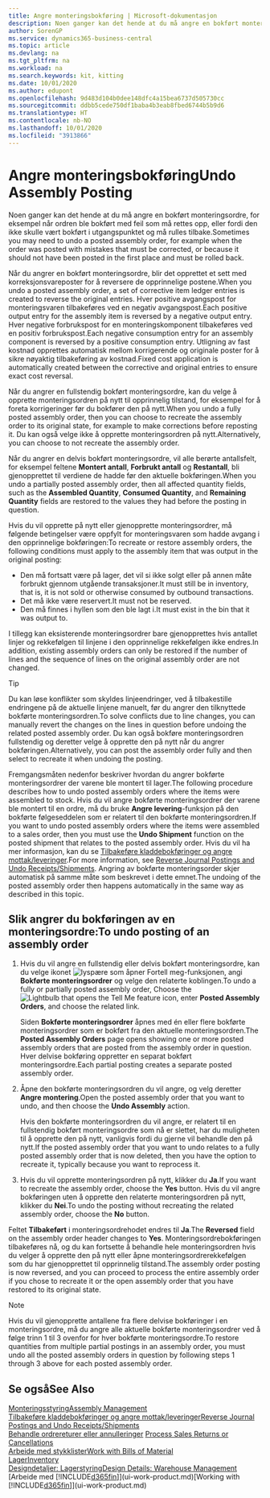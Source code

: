 ```yaml
---
title: Angre monteringsbokføring | Microsoft-dokumentasjon
description: Noen ganger kan det hende at du må angre en bokført monteringsordre, for eksempel når ordren ble bokført med feil som må rettes opp, eller fordi den ikke skulle vært bokført i utgangspunktet og må rulles tilbake.
author: SorenGP
ms.service: dynamics365-business-central
ms.topic: article
ms.devlang: na
ms.tgt_pltfrm: na
ms.workload: na
ms.search.keywords: kit, kitting
ms.date: 10/01/2020
ms.author: edupont
ms.openlocfilehash: 9d483d104b0dee148dfc4a15bea6737d505730cc
ms.sourcegitcommit: ddbb5cede750df1baba4b3eab8fbed6744b5b9d6
ms.translationtype: HT
ms.contentlocale: nb-NO
ms.lasthandoff: 10/01/2020
ms.locfileid: "3913866"
---
```

# <a name="undo-assembly-posting"></a><span data-ttu-id="29904-103">Angre monteringsbokføring</span><span class="sxs-lookup"><span data-stu-id="29904-103">Undo Assembly Posting</span></span>
<span data-ttu-id="29904-104">Noen ganger kan det hende at du må angre en bokført monteringsordre, for eksempel når ordren ble bokført med feil som må rettes opp, eller fordi den ikke skulle vært bokført i utgangspunktet og må rulles tilbake.</span><span class="sxs-lookup"><span data-stu-id="29904-104">Sometimes you may need to undo a posted assembly order, for example when the order was posted with mistakes that must be corrected, or because it should not have been posted in the first place and must be rolled back.</span></span>

<span data-ttu-id="29904-105">Når du angrer en bokført monteringsordre, blir det opprettet et sett med korreksjonsvareposter for å reversere de opprinnelige postene.</span><span class="sxs-lookup"><span data-stu-id="29904-105">When you undo a posted assembly order, a set of corrective item ledger entries is created to reverse the original entries.</span></span> <span data-ttu-id="29904-106">Hver positive avgangspost for monteringsvaren tilbakeføres ved en negativ avgangspost.</span><span class="sxs-lookup"><span data-stu-id="29904-106">Each positive output entry for the assembly item is reversed by a negative output entry.</span></span> <span data-ttu-id="29904-107">Hver negative forbrukspost for en monteringskomponent tilbakeføres ved en positiv forbrukspost.</span><span class="sxs-lookup"><span data-stu-id="29904-107">Each negative consumption entry for an assembly component is reversed by a positive consumption entry.</span></span> <span data-ttu-id="29904-108">Utligning av fast kostnad opprettes automatisk mellom korrigerende og originale poster for å sikre nøyaktig tilbakeføring av kostnad.</span><span class="sxs-lookup"><span data-stu-id="29904-108">Fixed cost application is automatically created between the corrective and original entries to ensure exact cost reversal.</span></span>  

<span data-ttu-id="29904-109">Når du angrer en fullstendig bokført monteringsordre, kan du velge å opprette monteringsordren på nytt til opprinnelig tilstand, for eksempel for å foreta korrigeringer før du bokfører den på nytt.</span><span class="sxs-lookup"><span data-stu-id="29904-109">When you undo a fully posted assembly order, then you can choose to recreate the assembly order to its original state, for example to make corrections before reposting it.</span></span> <span data-ttu-id="29904-110">Du kan også velge ikke å opprette monteringsordren på nytt.</span><span class="sxs-lookup"><span data-stu-id="29904-110">Alternatively, you can choose to not recreate the assembly order.</span></span>  

<span data-ttu-id="29904-111">Når du angrer en delvis bokført monteringsordre, vil alle berørte antallsfelt, for eksempel feltene **Montert antall**, **Forbrukt antall** og **Restantall**, bli gjenopprettet til verdiene de hadde før den aktuelle bokføringen.</span><span class="sxs-lookup"><span data-stu-id="29904-111">When you undo a partially posted assembly order, then all affected quantity fields, such as the **Assembled Quantity**, **Consumed Quantity**, and **Remaining Quantity** fields are restored to the values they had before the posting in question.</span></span>  

<span data-ttu-id="29904-112">Hvis du vil opprette på nytt eller gjenopprette monteringsordrer, må følgende betingelser være oppfylt for monteringsvaren som hadde avgang i den opprinnelige bokføringen:</span><span class="sxs-lookup"><span data-stu-id="29904-112">To recreate or restore assembly orders, the following conditions must apply to the assembly item that was output in the original posting:</span></span>  

-   <span data-ttu-id="29904-113">Den må fortsatt være på lager, det vil si ikke solgt eller på annen måte forbrukt gjennom utgående transaksjoner.</span><span class="sxs-lookup"><span data-stu-id="29904-113">It must still be in inventory, that is, it is not sold or otherwise consumed by outbound transactions.</span></span>  
-   <span data-ttu-id="29904-114">Det må ikke være reservert.</span><span class="sxs-lookup"><span data-stu-id="29904-114">It must not be reserved.</span></span>  
-   <span data-ttu-id="29904-115">Den må finnes i hyllen som den ble lagt i.</span><span class="sxs-lookup"><span data-stu-id="29904-115">It must exist in the bin that it was output to.</span></span>  

<span data-ttu-id="29904-116">I tillegg kan eksisterende monteringsordrer bare gjenopprettes hvis antallet linjer og rekkefølgen til linjene i den opprinnelige rekkefølgen ikke endres.</span><span class="sxs-lookup"><span data-stu-id="29904-116">In addition, existing assembly orders can only be restored if the number of lines and the sequence of lines on the original assembly order are not changed.</span></span>  

> [!TIP]  
>  <span data-ttu-id="29904-117">Du kan løse konflikter som skyldes linjeendringer, ved å tilbakestille endringene på de aktuelle linjene manuelt, før du angrer den tilknyttede bokførte monteringsordren.</span><span class="sxs-lookup"><span data-stu-id="29904-117">To solve conflicts due to line changes, you can manually revert the changes on the lines in question before undoing the related posted assembly order.</span></span> <span data-ttu-id="29904-118">Du kan også bokføre monteringsordren fullstendig og deretter velge å opprette den på nytt når du angrer bokføringen.</span><span class="sxs-lookup"><span data-stu-id="29904-118">Alternatively, you can post the assembly order fully and then select to recreate it when undoing the posting.</span></span>  

<span data-ttu-id="29904-119">Fremgangsmåten nedenfor beskriver hvordan du angrer bokførte monteringsordrer der varene ble montert til lager.</span><span class="sxs-lookup"><span data-stu-id="29904-119">The following procedure describes how to undo posted assembly orders where the items were assembled to stock.</span></span> <span data-ttu-id="29904-120">Hvis du vil angre bokførte monteringsordrer der varene ble montert til en ordre, må du bruke **Angre levering**-funksjon på den bokførte følgeseddelen som er relatert til den bokførte monteringsordren.</span><span class="sxs-lookup"><span data-stu-id="29904-120">If you want to undo posted assembly orders where the items were assembled to a sales order, then you must use the **Undo Shipment** function on the posted shipment that relates to the posted assembly order.</span></span> <span data-ttu-id="29904-121">Hvis du vil ha mer informasjon, kan du se [Tilbakeføre kladdebokføringer og angre mottak/leveringer](finance-how-reverse-journal-posting.md).</span><span class="sxs-lookup"><span data-stu-id="29904-121">For more information, see [Reverse Journal Postings and Undo Receipts/Shipments](finance-how-reverse-journal-posting.md).</span></span> <span data-ttu-id="29904-122">Angring av bokførte monteringsorder skjer automatisk på samme måte som beskrevet i dette emnet.</span><span class="sxs-lookup"><span data-stu-id="29904-122">The undoing of the posted assembly order then happens automatically in the same way as described in this topic.</span></span>  

## <a name="to-undo-posting-of-an-assembly-order"></a><span data-ttu-id="29904-123">Slik angrer du bokføringen av en monteringsordre:</span><span class="sxs-lookup"><span data-stu-id="29904-123">To undo posting of an assembly order</span></span>  
1.  <span data-ttu-id="29904-124">Hvis du vil angre en fullstendig eller delvis bokført monteringsordre, kan du velge ikonet ![lyspære som åpner Fortell meg-funksjonen](media/ui-search/search_small.png "Fortell hva du vil gjøre"), angi **Bokførte monteringsordrer** og velge den relaterte koblingen.</span><span class="sxs-lookup"><span data-stu-id="29904-124">To undo a fully or partially posted assembly order, Choose the ![Lightbulb that opens the Tell Me feature](media/ui-search/search_small.png "Tell me what you want to do") icon, enter **Posted Assembly Orders**, and choose the related link.</span></span>  

    <span data-ttu-id="29904-125">Siden **Bokførte monteringsordrer** åpnes med én eller flere bokførte monteringsordrer som er bokført fra den aktuelle monteringsordren.</span><span class="sxs-lookup"><span data-stu-id="29904-125">The **Posted Assembly Orders** page opens showing one or more posted assembly orders that are posted from the assembly order in question.</span></span> <span data-ttu-id="29904-126">Hver delvise bokføring oppretter en separat bokført monteringsordre.</span><span class="sxs-lookup"><span data-stu-id="29904-126">Each partial posting creates a separate posted assembly order.</span></span>  
2.  <span data-ttu-id="29904-127">Åpne den bokførte monteringsordren du vil angre, og velg deretter **Angre montering**.</span><span class="sxs-lookup"><span data-stu-id="29904-127">Open the posted assembly order that you want to undo, and then choose the **Undo Assembly** action.</span></span>  

    <span data-ttu-id="29904-128">Hvis den bokførte monteringsordren du vil angre, er relatert til en fullstendig bokført monteringsordre som nå er slettet, har du muligheten til å opprette den på nytt, vanligvis fordi du gjerne vil behandle den på nytt.</span><span class="sxs-lookup"><span data-stu-id="29904-128">If the posted assembly order that you want to undo relates to a fully posted assembly order that is now deleted, then you have the option to recreate it, typically because you want to reprocess it.</span></span>  
3.  <span data-ttu-id="29904-129">Hvis du vil opprette monteringsordren på nytt, klikker du **Ja**.</span><span class="sxs-lookup"><span data-stu-id="29904-129">If you want to recreate the assembly order, choose the **Yes** button.</span></span> <span data-ttu-id="29904-130">Hvis du vil angre bokføringen uten å opprette den relaterte monteringsordren på nytt, klikker du **Nei**.</span><span class="sxs-lookup"><span data-stu-id="29904-130">To undo the posting without recreating the related assembly order, choose the **No** button.</span></span>  

<span data-ttu-id="29904-131">Feltet **Tilbakeført** i monteringsordrehodet endres til **Ja**.</span><span class="sxs-lookup"><span data-stu-id="29904-131">The **Reversed** field on the assembly order header changes to **Yes**.</span></span> <span data-ttu-id="29904-132">Monteringsordrebokføringen tilbakeføres nå, og du kan fortsette å behandle hele monteringsordren hvis du velger å opprette den på nytt eller åpne monteringsordrerekkefølgen som du har gjenopprettet til opprinnelig tilstand.</span><span class="sxs-lookup"><span data-stu-id="29904-132">The assembly order posting is now reversed, and you can proceed to process the entire assembly order if you chose to recreate it or the open assembly order that you have restored to its original state.</span></span>  

> [!NOTE]  
>  <span data-ttu-id="29904-133">Hvis du vil gjenopprette antallene fra flere delvise bokføringer i en monteringsordre, må du angre alle aktuelle bokførte monteringsordrer ved å følge trinn 1 til 3 ovenfor for hver bokførte monteringsordre.</span><span class="sxs-lookup"><span data-stu-id="29904-133">To restore quantities from multiple partial postings in an assembly order, you must undo all the posted assembly orders in question by following steps 1 through 3 above for each posted assembly order.</span></span>  

## <a name="see-also"></a><span data-ttu-id="29904-134">Se også</span><span class="sxs-lookup"><span data-stu-id="29904-134">See Also</span></span>  
[<span data-ttu-id="29904-135">Monteringsstyring</span><span class="sxs-lookup"><span data-stu-id="29904-135">Assembly Management</span></span>](assembly-assemble-items.md)  
[<span data-ttu-id="29904-136">Tilbakeføre kladdebokføringer og angre mottak/leveringer</span><span class="sxs-lookup"><span data-stu-id="29904-136">Reverse Journal Postings and Undo Receipts/Shipments</span></span>](finance-how-reverse-journal-posting.md)  
<span data-ttu-id="29904-137">[Behandle ordrereturer eller annulleringer](sales-how-process-sales-returns-cancellations.md)  </span><span class="sxs-lookup"><span data-stu-id="29904-137">[Process Sales Returns or Cancellations](sales-how-process-sales-returns-cancellations.md)  </span></span>  
[<span data-ttu-id="29904-138">Arbeide med stykklister</span><span class="sxs-lookup"><span data-stu-id="29904-138">Work with Bills of Material</span></span>](inventory-how-work-BOMs.md)  
[<span data-ttu-id="29904-139">Lager</span><span class="sxs-lookup"><span data-stu-id="29904-139">Inventory</span></span>](inventory-manage-inventory.md)  
[<span data-ttu-id="29904-140">Designdetaljer: Lagerstyring</span><span class="sxs-lookup"><span data-stu-id="29904-140">Design Details: Warehouse Management</span></span>](design-details-warehouse-management.md)  
<span data-ttu-id="29904-141">[Arbeide med [!INCLUDE[d365fin](includes/d365fin_md.md)]](ui-work-product.md)</span><span class="sxs-lookup"><span data-stu-id="29904-141">[Working with [!INCLUDE[d365fin](includes/d365fin_md.md)]](ui-work-product.md)</span></span>
